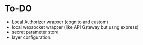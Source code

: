 # To-DO
- Local Authorizer wrapper (cognito and custom)
- local websocket wrapper (like API Gateway but using express) 
- secret parameter store 
- layer configuration.